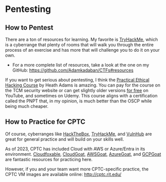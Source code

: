 # Pentesting

## How to Pentest

There are a ton of resources for learning. My favorite is [TryHackMe](https://tryhackme.com/signup?referrer=5faa1fec93143b7c608061fa), which is a cyberrange that plenty of rooms that will walk you through the entire process of an exercise and has more that will challenge you to do it on your own.
* For a more complete list of resources, take a look at the one on my GitHub: https://github.com/Adamkadaban/CTFs#resources

If you want to get serious about pentesting, I think the [Practical Ethical Hacking Course](https://academy.tcm-sec.com/courses/1152300) by Heath Adams is amazing. You can pay for the course on the TCM security website or can get slightly older versions [for free](https://www.youtube.com/watch?v=3FNYvj2U0HM) on YouTube, and sometimes on Udemy. This course aligns with a certification called the PNPT that, in my opinion, is much better than the OSCP while being much cheaper. 

## How to Practice for CPTC

Of course, cyberranges like [HackTheBox](https://www.hackthebox.com/), [TryHackMe](https://tryhackme.com/hacktivities), and [VulnHub](https://www.vulnhub.com/) are great for general practice and will build on your skills well. 

As of 2023, CPTC has included Cloud with AWS or Azure/Entra in its environment. [Cloudfoxable](https://cloudfoxable.bishopfox.com/), [CloudGoat](https://github.com/RhinoSecurityLabs/cloudgoat), [AWSGoat](https://github.com/ine-labs/Awsgoat), [AzureGoat](https://github.com/ine-labs/AzureGoat), and [GCPGoat](https://github.com/ine-labs/GCPGoat) are fantastic resources for practicing here.

However, if you and your team want more CPTC-specific practice, the CPTC VM images are available online:
http://cptc.rit.edu/

